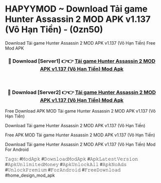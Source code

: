 # HAPYYMOD ~ Download Tải game Hunter Assassin 2 MOD APK v1.137 (Vô Hạn Tiền) - (0zn50)
Download Tải game Hunter Assassin 2 MOD APK v1.137 (Vô Hạn Tiền) Free Mod APK

<div align="center">
<h3>🔴 Download [Server1] 👉👉 <a href="https://apk-comot.site?title=Tải_game_Hunter_Assassin_2_MOD_APK_v1.137_(Vô_Hạn_Tiền)">Tải game Hunter Assassin 2 MOD APK v1.137 (Vô Hạn Tiền) Mod Apk</a></h3><br>

<h3>🔴 Download [Server2] 👉👉 <a href="https://apk-comot.site?title=Tải_game_Hunter_Assassin_2_MOD_APK_v1.137_(Vô_Hạn_Tiền)">Tải game Hunter Assassin 2 MOD APK v1.137 (Vô Hạn Tiền) Mod Apk</a></h3>
</div>


Free Download APK MOD Tải game Hunter Assassin 2 MOD APK v1.137 (Vô Hạn Tiền)

Download Tải game Hunter Assassin 2 MOD APK v1.137 (Vô Hạn Tiền) 

Free APK MOD Tải game Hunter Assassin 2 MOD APK v1.137 (Vô Hạn Tiền) 

Download Tải game Hunter Assassin 2 MOD APK v1.137 (Vô Hạn Tiền) Mod For Android

𝚃𝚊𝚐𝚜: #𝙼𝚘𝚍𝙰𝚙𝚔 #𝙳𝚘𝚠𝚗𝚕𝚘𝚊𝚍𝙼𝚘𝚍𝙰𝚙𝚔 #𝙰𝚙𝚔𝙻𝚊𝚝𝚎𝚜𝚝𝚅𝚎𝚛𝚜𝚒𝚘𝚗 #𝙰𝚙𝚔𝚄𝚗𝚕𝚒𝚖𝚒𝚝𝚎𝚍𝙼𝚘𝚗𝚎𝚢 #𝙰𝚙𝚔𝚄𝚗𝚕𝚘𝚌𝚔𝙰𝚕𝚕 #𝙰𝚙𝚔𝙽𝚘𝙰𝚍𝚜 #𝚄𝚗𝚕𝚘𝚌𝚔𝙿𝚛𝚎𝚖𝚒𝚞𝚖 #𝙵𝚘𝚛𝙰𝚗𝚍𝚛𝚘𝚒𝚍 #𝙵𝚛𝚎𝚎𝙳𝚘𝚠𝚗𝚕𝚘𝚊𝚍 #home_design_mod_apk